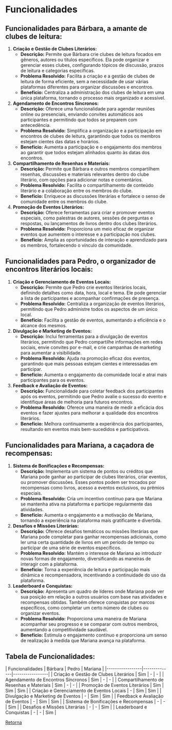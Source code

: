 # Funcionalidades

## Funcionalidades para Bárbara, a amante de clubes de leitura:

1. **Criação e Gestão de Clubes Literários:**
    - **Descrição:** Permite que Bárbara crie clubes de leitura focados em gêneros, autores ou títulos específicos. Ela pode organizar e gerenciar esses clubes, configurando tópicos de discussão, prazos de leitura e categorias específicas.
    - **Problema Resolvido:** Facilita a criação e a gestão de clubes de leitura de forma eficiente, sem a necessidade de usar várias plataformas diferentes para organizar discussões e encontros.
    - **Benefício:** Centraliza a administração dos clubes de leitura em uma única plataforma, tornando o processo mais organizado e acessível.
2. **Agendamento de Encontros Síncronos:**
    - **Descrição:** Oferece uma funcionalidade para agendar reuniões online ou presenciais, enviando convites automáticos aos participantes e permitindo que todos se preparem com antecedência.
    - **Problema Resolvido:** Simplifica a organização e a participação em encontros de clubes de leitura, garantindo que todos os membros estejam cientes das datas e horários.
    - **Benefício:** Aumenta a participação e o engajamento dos membros ao garantir que todos estejam alinhados quanto às datas dos encontros.
3. **Compartilhamento de Resenhas e Materiais:**
    - **Descrição:** Permite que Bárbara e outros membros compartilhem resenhas, discussões e materiais relevantes dentro do clube literário, com opções para adicionar notas e comentários.
    - **Problema Resolvido:** Facilita o compartilhamento de conteúdo literário e a colaboração entre os membros do clube.
    - **Benefício:** Enriquece as discussões literárias e fortalece o senso de comunidade entre os membros do clube.
4. **Promoção de Eventos Literários:**
    - **Descrição:** Oferece ferramentas para criar e promover eventos especiais, como palestras de autores, sessões de perguntas e respostas, ou lançamentos de livros dentro dos clubes literários.
    - **Problema Resolvido:** Proporciona um meio eficaz de organizar eventos que aumentem o interesse e a participação nos clubes.
    - **Benefício:** Amplia as oportunidades de interação e aprendizado para os membros, fortalecendo o vínculo da comunidade.

## Funcionalidades para Pedro, o organizador de encontros literários locais:
1. **Criação e Gerenciamento de Eventos Locais:**
    - **Descrição:** Permite que Pedro crie eventos literários locais, definindo detalhes como data, hora, local e tema. Ele pode gerenciar a lista de participantes e acompanhar confirmações de presença.
    - **Problema Resolvido:** Centraliza a organização de eventos literários, permitindo que Pedro administre todos os aspectos de um único local.
    - **Benefício:** Facilita a gestão de eventos, aumentando a eficiência e o alcance dos mesmos.
2. **Divulgação e Marketing de Eventos:**
    - **Descrição:** Inclui ferramentas para a divulgação de eventos literários, permitindo que Pedro compartilhe informações em redes sociais, envie convites por e-mail, e crie campanhas de marketing para aumentar a visibilidade.
    - **Problema Resolvido:** Ajuda na promoção eficaz dos eventos, garantindo que mais pessoas estejam cientes e interessadas em participar.
    - **Benefício:** Aumenta o engajamento da comunidade local e atrai mais participantes para os eventos.
3. **Feedback e Avaliação de Eventos:**
    - **Descrição:** Funcionalidade para coletar feedback dos participantes após os eventos, permitindo que Pedro avalie o sucesso do evento e identifique áreas de melhoria para futuros encontros.
    - **Problema Resolvido:** Oferece uma maneira de medir a eficácia dos eventos e fazer ajustes para melhorar a qualidade dos encontros literários.
    - **Benefício:** Melhora continuamente a experiência dos participantes, resultando em eventos mais bem-sucedidos e participativos.

## Funcionalidades para Mariana, a caçadora de recompensas:
1. **Sistema de Bonificações e Recompensas:**
    - **Descrição:** Implementa um sistema de pontos ou créditos que Mariana pode ganhar ao participar de clubes literários, criar eventos, ou promover discussões. Esses pontos podem ser trocados por recompensas como livros, acesso a eventos exclusivos, ou prêmios especiais.
    - **Problema Resolvido:** Cria um incentivo contínuo para que Mariana se mantenha ativa na plataforma e participe regularmente das atividades.
    - **Benefício:** Aumenta o engajamento e a motivação de Mariana, tornando a experiência na plataforma mais gratificante e divertida.
2. **Desafios e Missões Literárias:**
    - **Descrição:** Oferece desafios temáticos ou missões literárias que Mariana pode completar para ganhar recompensas adicionais, como ler uma certa quantidade de livros em um período de tempo ou participar de uma série de eventos específicos.
    - **Problema Resolvido:** Mantém o interesse de Mariana ao introduzir novas formas de engajamento, diversificando as maneiras de interagir com a plataforma.
    - **Benefício:** Torna a experiência de leitura e participação mais dinâmica e recompensadora, incentivando a continuidade do uso da plataforma.
3. **Leaderboard e Conquistas:**
    - **Descrição:** Apresenta um quadro de líderes onde Mariana pode ver sua posição em relação a outros usuários com base nas atividades e recompensas obtidas. Também oferece conquistas por marcos específicos, como completar um certo número de clubes ou organizar eventos.
    - **Problema Resolvido:** Proporciona uma maneira de Mariana acompanhar seu progresso e se comparar com outros membros, aumentando a competitividade saudável.
    - **Benefício:** Estimula o engajamento contínuo e proporciona um senso de realização à medida que Mariana avança na plataforma.

## Tabela de Funcionalidades:

| Funcionalidades | Bárbara | Pedro | Mariana |
|-----------------|--------------|-----------------|
| Criação e Gestão de Clubes Literários | Sim | - | - |
| Agendamento de Encontros Síncronos | Sim | - | - |
| Compartilhamento de Resenhas e Materiais | Sim | - | - |
| Promoção de Eventos Literários | Sim | Sim | Sim |
| Criação e Gerenciamento de Eventos Locais | - | Sim | Sim |
| Divulgação e Marketing de Eventos | - | Sim | Sim |
| Feedback e Avaliação de Eventos | - | Sim | Sim |
| Sistema de Bonificações e Recompensas | - | - | Sim |
| Desafios e Missões Literárias | - | - | Sim |
| Leaderboard e Conquistas | - | - | Sim |

[Retorna](../README.md)
